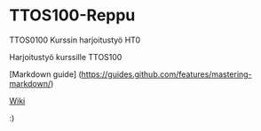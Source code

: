 # TTOS100-Reppu
TTOS0100 Kurssin harjoitustyö HT0


Harjoitustyö kurssille TTOS100

 [Markdown guide] (https://guides.github.com/features/mastering-markdown/)

 
 [Wiki](https://github.com/K5661/TTos100-Reppu/wiki)
 
:)
